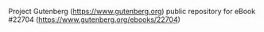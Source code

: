 Project Gutenberg (https://www.gutenberg.org) public repository for eBook #22704 (https://www.gutenberg.org/ebooks/22704)
